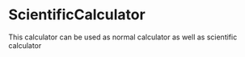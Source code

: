 # ScientificCalculator
This calculator can be used as normal calculator as well as scientific calculator  
